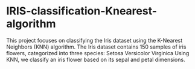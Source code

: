 # IRIS-classification-Knearest-algorithm
This project focuses on classifying the Iris dataset using the K-Nearest Neighbors (KNN) algorithm. The Iris dataset contains 150 samples of iris flowers, categorized into three species:  Setosa Versicolor Virginica Using KNN, we classify an iris flower based on its sepal and petal dimensions.

